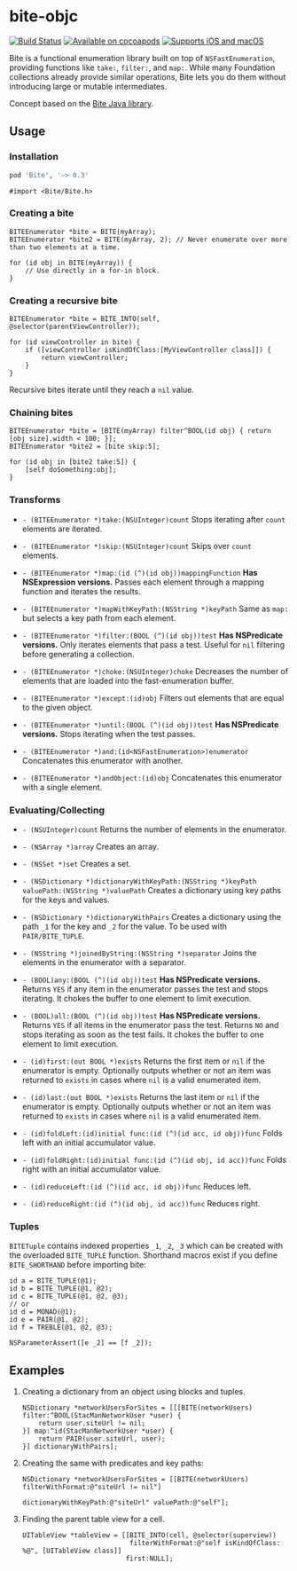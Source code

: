 # bite-objc

[![Build Status](https://travis-ci.org/bnickel/bite-objc.svg?branch=master)](https://travis-ci.org/bnickel/bite-objc)
[![Available on cocoapods](https://cocoapod-badges.herokuapp.com/v/Bite/badge.png)](http://cocoapods.org/?q=name%3Abite)
[![Supports iOS and macOS](https://cocoapod-badges.herokuapp.com/p/Bite/badge.png)](http://cocoapods.org/?q=name%3Abite)


Bite is a functional enumeration library built on top of `NSFastEnumeration`, providing functions like `take:`, `filter:`, and `map:`. While many Foundation collections already provide similar operations, Bite lets you do them without introducing large or mutable intermediates.

Concept based on the [Bite Java library](https://bitbucket.org/balpha/bite/wiki/Home).

## Usage

### Installation

```ruby
pod 'Bite', '~> 0.3'
```

```objc
#import <Bite/Bite.h>
```

### Creating a bite

```objc
BITEEnumerator *bite = BITE(myArray);
BITEEnumerator *bite2 = BITE(myArray, 2); // Never enumerate over more than two elements at a time.

for (id obj in BITE(myArray)) {
    // Use directly in a for-in block.
}
```

### Creating a recursive bite

```objc
BITEEnumerator *bite = BITE_INTO(self, @selector(parentViewController));

for (id viewController in bite) {
    if ([viewController isKindOfClass:[MyViewController class]]) {
        return viewController;
    }
}
```

Recursive bites iterate until they reach a `nil` value.

### Chaining bites

```objc
BITEEnumerator *bite = [BITE(myArray) filter^BOOL(id obj) { return [obj size].width < 100; }];
BITEEnumerator *bite2 = [bite skip:5];

for (id obj in [bite2 take:5]) {
    [self doSomething:obj];
}
```

### Transforms

- `- (BITEEnumerator *)take:(NSUInteger)count` Stops iterating after `count` elements are iterated.
- `- (BITEEnumerator *)skip:(NSUInteger)count` Skips over `count` elements.

- `- (BITEEnumerator *)map:(id (^)(id obj))mappingFunction` **Has NSExpression versions.** Passes each element through a mapping function and iterates the results.
- `- (BITEEnumerator *)mapWithKeyPath:(NSString *)keyPath` Same as `map:` but selects a key path from each element.

- `- (BITEEnumerator *)filter:(BOOL (^)(id obj))test` **Has NSPredicate versions.** Only iterates elements that pass a test.  Useful for `nil` filtering before generating a collection.
- `- (BITEEnumerator *)choke:(NSUInteger)choke` Decreases the number of elements that are loaded into the fast-enumeration buffer.
- `- (BITEEnumerator *)except:(id)obj` Filters out elements that are equal to the given object.
- `- (BITEEnumerator *)until:(BOOL (^)(id obj))test` **Has NSPredicate versions.** Stops iterating when the test passes.
- `- (BITEEnumerator *)and:(id<NSFastEnumeration>)enumerator` Concatenates this enumerator with another.
- `- (BITEEnumerator *)andObject:(id)obj` Concatenates this enumerator with a single element.


### Evaluating/Collecting

- `- (NSUInteger)count` Returns the number of elements in the enumerator.
- `- (NSArray *)array` Creates an array.
- `- (NSSet *)set` Creates a set.
- `- (NSDictionary *)dictionaryWithKeyPath:(NSString *)keyPath valuePath:(NSString *)valuePath` Creates a dictionary using key paths for the keys and values.
- `- (NSDictionary *)dictionaryWithPairs` Creates a dictionary using the path `_1` for the key and `_2` for the value.  To be used with `PAIR/BITE_TUPLE`.
- `- (NSString *)joinedByString:(NSString *)separator` Joins the elements in the enumerator with a separator.

- `- (BOOL)any:(BOOL (^)(id obj))test` **Has NSPredicate versions.** Returns `YES` if any item in the enumerator passes the test and stops iterating.  It chokes the buffer to one element to limit execution.
- `- (BOOL)all:(BOOL (^)(id obj))test` **Has NSPredicate versions.** Returns `YES` if all items in the enumerator pass the test.  Returns `NO` and stops iterating as soon as the test fails.  It chokes the buffer to one element to limit execution.

- `- (id)first:(out BOOL *)exists` Returns the first item or `nil` if the enumerator is empty.  Optionally outputs whether or not an item was returned to `exists` in cases where `nil` is a valid enumerated item.
- `- (id)last:(out BOOL *)exists` Returns the last item or `nil` if the enumerator is empty.  Optionally outputs whether or not an item was returned to `exists` in cases where `nil` is a valid enumerated item.

- `- (id)foldLeft:(id)initial func:(id (^)(id acc, id obj))func` Folds left with an initial accumulator value.
- `- (id)foldRight:(id)initial func:(id (^)(id obj, id acc))func` Folds right with an initial accumulator value.

- `- (id)reduceLeft:(id (^)(id acc, id obj))func` Reduces left.
- `- (id)reduceRight:(id (^)(id obj, id acc))func` Reduces right.

### Tuples

`BITETuple` contains indexed properties `_1`, `_2`, `_3` which can be created with the overloaded `BITE_TUPLE` function.  Shorthand macros exist if you define `BITE_SHORTHAND` before importing bite:

```objc
id a = BITE_TUPLE(@1);
id b = BITE_TUPLE(@1, @2);
id c = BITE_TUPLE(@1, @2, @3);
// or
id d = MONAD(@1);
id e = PAIR(@1, @2);
id f = TREBLE(@1, @2, @3);

NSParameterAssert([e _2] == [f _2]);
```

## Examples

1. Creating a dictionary from an object using blocks and tuples.

    ```objc
    NSDictionary *networkUsersForSites = [[[BITE(networkUsers) filter:^BOOL(StacManNetworkUser *user) {
        return user.siteUrl != nil;
    }] map:^id(StacManNetworkUser *user) {
        return PAIR(user.siteUrl, user);
    }] dictionaryWithPairs];
    ```
2. Creating the same with predicates and key paths:

    ```objc
    NSDictionary *networkUsersForSites = [[BITE(networkUsers) filterWithFormat:@"siteUrl != nil"]
                                                             dictionaryWithKeyPath:@"siteUrl" valuePath:@"self"];
    ```

3. Finding the parent table view for a cell.

    ```objc
    UITableView *tableView = [[BITE_INTO(cell, @selector(superview))
                               filterWithFormat:@"self isKindOfClass: %@", [UITableView class]]
                              first:NULL];
    ```
